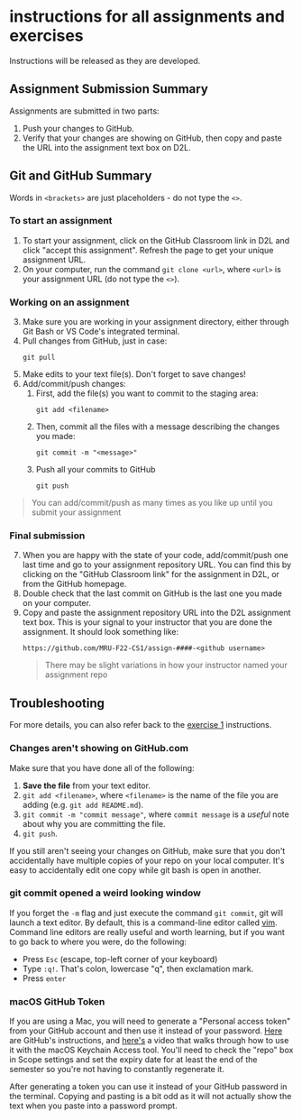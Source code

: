 # instructions for all assignments and exercises

Instructions will be released as they are developed.

## Assignment Submission Summary
Assignments are submitted in two parts:
1. Push your changes to GitHub.
2. Verify that your changes are showing on GitHub, then copy and paste the URL into the assignment text box on D2L.

## Git and GitHub Summary
Words in `<brackets>` are just placeholders - do not type the `<>`.
### To start an assignment
1. To start your assignment, click on the GitHub Classroom link in D2L and click "accept this assignment". Refresh the page to get your unique assignment URL.
2. On your computer, run the command `git clone <url>`, where `<url>` is your assignment URL (do not type the `<>`).

### Working on an assignment
3. Make sure you are working in your assignment directory, either through Git Bash or VS Code's integrated terminal.
4. Pull changes from GitHub, just in case:
   ```
   git pull
   ```
5. Make edits to your text file(s). Don't forget to save changes!
6. Add/commit/push changes:
   1. First, add the file(s) you want to commit to the staging area:
        ```
        git add <filename>
        ```
   2. Then, commit all the files with a message describing the changes you made:
        ```
        git commit -m "<message>"
        ```
   3. Push all your commits to GitHub
        ```
        git push
        ```
> You can add/commit/push as many times as you like up until you submit your assignment

### Final submission
7. When you are happy with the state of your code, add/commit/push one last time and go to your assignment repository URL. You can find this by clicking on the "GitHub Classroom link" for the assignment in D2L, or from the GitHub homepage.
8. Double check that the last commit on GitHub is the last one you made on your computer.
9. Copy and paste the assignment repository URL into the D2L assignment text box. This is your signal to your instructor that you are done the assignment. It should look something like:
    ```
    https://github.com/MRU-F22-CS1/assign-####-<github username>
    ```
    > There may be slight variations in how your instructor named your assignment repo

## Troubleshooting
For more details, you can also refer back to the [exercise 1](exercise1/intro_to_git_v1.md) instructions.

### Changes aren't showing on GitHub.com
Make sure that you have done all of the following:

 1. **Save the file** from your text editor.
 2. `git add <filename>`, where `<filename>` is the name of the file you are adding (e.g. `git add README.md`).
 3. `git commit -m "commit message"`, where `commit message` is a *useful* note about why you are committing the file.
 4. `git push`.

 If you still aren't seeing your changes on GitHub, make sure that you don't accidentally have multiple copies of your repo on your local computer. It's easy to accidentally edit one copy while git bash is open in another.

### git commit opened a weird looking window
If you forget the `-m` flag and just execute the command `git commit`, git will launch a text editor. By default, this is a command-line editor called [vim](https://www.vim.org/). Command line editors are really useful and worth learning, but if you want to go back to where you were, do the following:
- Press `Esc` (escape, top-left corner of your keyboard)
- Type `:q!`. That's colon, lowercase "q", then exclamation mark.
- Press `enter`

### macOS GitHub Token
If you are using a Mac, you will need to generate a "Personal access token" from your GitHub account and then use it instead of your password. [Here](https://docs.github.com/en/github/authenticating-to-github/keeping-your-account-and-data-secure/creating-a-personal-access-token) are GitHub's instructions, and [here's](https://www.youtube.com/watch?v=s-CN4RaNq8A) a video that walks through how to use it with the macOS Keychain Access tool. You'll need to check the "repo" box in Scope settings and set the expiry date for at least the end of the semester so you're not having to constantly regenerate it.

After generating a token you can use it instead of your GitHub password in the terminal. Copying and pasting is a bit odd as it will not actually show the text when you paste into a password prompt.

